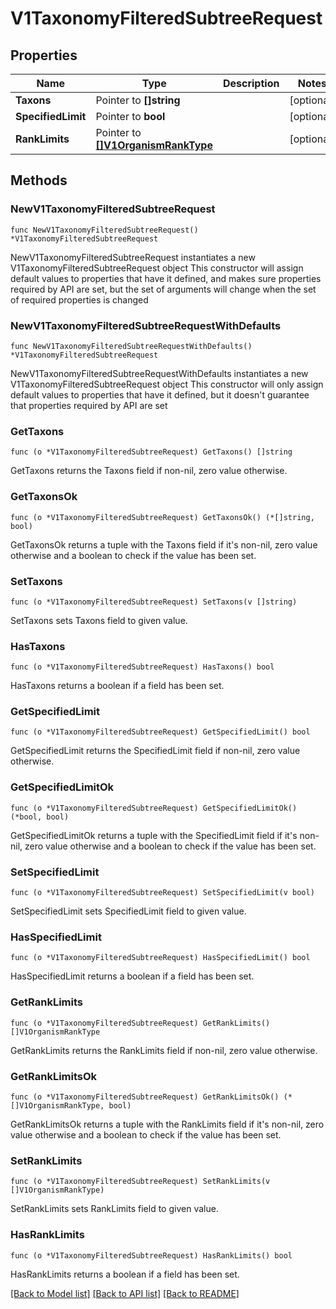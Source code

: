 # V1TaxonomyFilteredSubtreeRequest

## Properties

Name | Type | Description | Notes
------------ | ------------- | ------------- | -------------
**Taxons** | Pointer to **[]string** |  | [optional] 
**SpecifiedLimit** | Pointer to **bool** |  | [optional] 
**RankLimits** | Pointer to [**[]V1OrganismRankType**](V1OrganismRankType.md) |  | [optional] 

## Methods

### NewV1TaxonomyFilteredSubtreeRequest

`func NewV1TaxonomyFilteredSubtreeRequest() *V1TaxonomyFilteredSubtreeRequest`

NewV1TaxonomyFilteredSubtreeRequest instantiates a new V1TaxonomyFilteredSubtreeRequest object
This constructor will assign default values to properties that have it defined,
and makes sure properties required by API are set, but the set of arguments
will change when the set of required properties is changed

### NewV1TaxonomyFilteredSubtreeRequestWithDefaults

`func NewV1TaxonomyFilteredSubtreeRequestWithDefaults() *V1TaxonomyFilteredSubtreeRequest`

NewV1TaxonomyFilteredSubtreeRequestWithDefaults instantiates a new V1TaxonomyFilteredSubtreeRequest object
This constructor will only assign default values to properties that have it defined,
but it doesn't guarantee that properties required by API are set

### GetTaxons

`func (o *V1TaxonomyFilteredSubtreeRequest) GetTaxons() []string`

GetTaxons returns the Taxons field if non-nil, zero value otherwise.

### GetTaxonsOk

`func (o *V1TaxonomyFilteredSubtreeRequest) GetTaxonsOk() (*[]string, bool)`

GetTaxonsOk returns a tuple with the Taxons field if it's non-nil, zero value otherwise
and a boolean to check if the value has been set.

### SetTaxons

`func (o *V1TaxonomyFilteredSubtreeRequest) SetTaxons(v []string)`

SetTaxons sets Taxons field to given value.

### HasTaxons

`func (o *V1TaxonomyFilteredSubtreeRequest) HasTaxons() bool`

HasTaxons returns a boolean if a field has been set.

### GetSpecifiedLimit

`func (o *V1TaxonomyFilteredSubtreeRequest) GetSpecifiedLimit() bool`

GetSpecifiedLimit returns the SpecifiedLimit field if non-nil, zero value otherwise.

### GetSpecifiedLimitOk

`func (o *V1TaxonomyFilteredSubtreeRequest) GetSpecifiedLimitOk() (*bool, bool)`

GetSpecifiedLimitOk returns a tuple with the SpecifiedLimit field if it's non-nil, zero value otherwise
and a boolean to check if the value has been set.

### SetSpecifiedLimit

`func (o *V1TaxonomyFilteredSubtreeRequest) SetSpecifiedLimit(v bool)`

SetSpecifiedLimit sets SpecifiedLimit field to given value.

### HasSpecifiedLimit

`func (o *V1TaxonomyFilteredSubtreeRequest) HasSpecifiedLimit() bool`

HasSpecifiedLimit returns a boolean if a field has been set.

### GetRankLimits

`func (o *V1TaxonomyFilteredSubtreeRequest) GetRankLimits() []V1OrganismRankType`

GetRankLimits returns the RankLimits field if non-nil, zero value otherwise.

### GetRankLimitsOk

`func (o *V1TaxonomyFilteredSubtreeRequest) GetRankLimitsOk() (*[]V1OrganismRankType, bool)`

GetRankLimitsOk returns a tuple with the RankLimits field if it's non-nil, zero value otherwise
and a boolean to check if the value has been set.

### SetRankLimits

`func (o *V1TaxonomyFilteredSubtreeRequest) SetRankLimits(v []V1OrganismRankType)`

SetRankLimits sets RankLimits field to given value.

### HasRankLimits

`func (o *V1TaxonomyFilteredSubtreeRequest) HasRankLimits() bool`

HasRankLimits returns a boolean if a field has been set.


[[Back to Model list]](../README.md#documentation-for-models) [[Back to API list]](../README.md#documentation-for-api-endpoints) [[Back to README]](../README.md)


